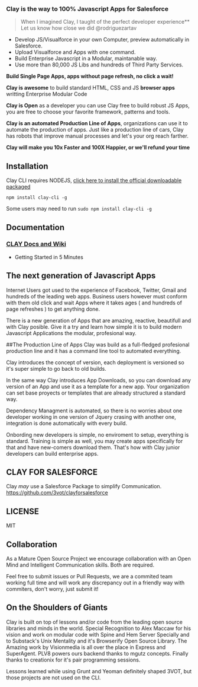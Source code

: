 ### Clay is the way to 100% Javascript Apps for Salesforce

> When I imagined Clay, I taught of the perfect developer experience**<br/>Let us know how close we did @rodriguezartav

* Develop JS/Visualforce in your own Computer, preview automatically in Salesforce.
* Upload Visualforce and Apps with one command.
* Build Enterprise Javascript in a Modular, maintanable way.
* Use more than 80,000 JS Libs and hundreds of Third Party Services.

**Build Single Page Apps, apps without page refresh, no click a wait!**

**Clay is awesome** to build standard HTML, CSS and JS **browser apps** writting Enterprise Modular Code 

**Clay is Open** as a developer you can use Clay free to build robust JS Apps, you are free to choose your favorite framework, patterns and tools.

**Clay is an automated Production Line of Apps**, organizations can use it to automate the production of apps. Just like a production line of cars, Clay has robots that improve manual processes and let's your org reach farther.

**Clay will make you 10x Faster and 100X Happier, or we'll refund your time**


## Installation
Clay CLI requires NODEJS, [click here to install the official downloadable packaged](http://nodejs.org)
```
npm install clay-cli -g
```
Some users may need to run ```sudo npm install clay-cli -g```


## Documentation
### [CLAY Docs and Wiki](https://github.com/3vot/clay/wiki)
  * Getting Started in 5 Minutes


## The next generation of Javascript Apps
Internet Users got used to the experience of Facebook, Twitter, Gmail and hundreds of the leading web apps. Business users however must conform with them old click and wait Apps where it takes ages ( and hundreds of page refreshes ) to get anything done.

There is a new generation of Apps that are amazing, reactive, beautifull and with Clay posible. Give it a try and learn how simple it is to build modern Javascript Applications the modular, profesional way.


##The Production Line of Apps
Clay was build as a full-fledged profesional production line and it has a command line tool to automated everything.

Clay introduces the concept of version, each deployment is versioned so it's super simple to go back to old builds.

In the same way Clay introduces App Downloads, so you can download any version of an App and use it as a template for a new app. Your organization can set base proyects or templates that are already structured a standard way.

Dependency Managment is automated, so there is no worries about one developer working in one version of Jquery crasing with another one, integration is done automatically with every build.

Onbording new developers is simple, no enviroment to setup, everything is standard. Training is simple as well, you may create apps specifically for that and have new-comers download them. That's how with Clay junior developers can build enterprise apps.

## CLAY FOR SALESFORCE ##
Clay *may* use a Salesforce Package to simplify Communication.
https://github.com/3vot/clayforsalesforce

## LICENSE ##
MIT 

## Collaboration  ##
As a Mature Open Source Project we encourage collaboration with an Open Mind and Intelligent Communication skills. Both are required.

Feel free to submit issues or Pull Requests, we are a commited team working full time and will work any discrepancy out in a friendly way with commiters, don't worry, just submit it!

## On the Shoulders of Giants ##

Clay is built on top of lessons and/or code from the leading open source libraries and minds in the world. Special Recognition to Alex Maccaw for his vision and work on modular code with Spine and Hem Server Specially and to Substack's Unix Mentality and it's Browserify Open Source Library. The Amazing work by Visionmedia is all over the place in Express and SuperAgent. PLV8 powers ours backend thanks to mgutz concepts. Finally thanks to creationix for it's pair programming sessions.

Lessons learned while using Grunt and Yeoman definitely shaped 3VOT, but those projects are not used on the CLI.
